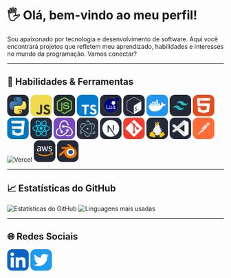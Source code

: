 # 🖐️ Olá, bem-vindo ao meu perfil!

Sou apaixonado por tecnologia e desenvolvimento de software. Aqui você encontrará projetos que refletem meu aprendizado, habilidades e interesses no mundo da programação. Vamos conectar?

---

## 🚀 Habilidades & Ferramentas

<div>
  <!-- Substitua "icone" pelos nomes das imagens que você usará -->
  <img src="https://github.com/tandpfun/skill-icons/blob/main/icons/Python-Dark.svg" alt="Python" width="50" height="50">
  <img src="https://github.com/tandpfun/skill-icons/blob/main/icons/JavaScript.svg" alt="JavaScript" width="50" height="50">
  <img src="https://github.com/tandpfun/skill-icons/blob/main/icons/NodeJS-Dark.svg" alt="Node.js" width="50" height="50">
  <img src="https://github.com/tandpfun/skill-icons/blob/main/icons/TypeScript.svg" alt="TypeScript" width="50" height="50">
  <img src="https://github.com/tandpfun/skill-icons/blob/main/icons/Lua-Dark.svg" alt="Lua" width="50" height="50">
  <img src="https://github.com/tandpfun/skill-icons/blob/main/icons/Bash-Dark.svg" alt="Bash-Dark" width="50" height="50">
  <img src="https://github.com/tandpfun/skill-icons/blob/main/icons/Docker.svg" alt="Docker" width="50" height="50">
  <img src="https://github.com/tandpfun/skill-icons/blob/main/icons/TailwindCSS-Dark.svg" alt="Tailwind" width="50" height="50">
  <img src="https://github.com/tandpfun/skill-icons/blob/main/icons/HTML.svg" alt="HTML" width="50" height="50">
  <img src="https://github.com/tandpfun/skill-icons/blob/main/icons/CSS.svg" alt="CSS" width="50" height="50">
  <img src="https://github.com/tandpfun/skill-icons/blob/main/icons/React-Dark.svg" alt="React" width="50" height="50">
  <img src="https://github.com/tandpfun/skill-icons/blob/main/icons/Redux.svg" alt="Redux" width="50" height="50">
  <img src="https://github.com/tandpfun/skill-icons/blob/main/icons/Electron.svg" alt="Electron" width="50" height="50">
  <img src="https://github.com/tandpfun/skill-icons/blob/main/icons/NextJS-Dark.svg" alt="NextJs" width="50" height="50">
  <img src="https://github.com/tandpfun/skill-icons/blob/main/icons/Git.svg" alt="Git" width="50" height="50">
  <img src="https://github.com/tandpfun/skill-icons/blob/main/icons/Linux-Dark.svg" alt="Linux" width="50" height="50">
  <img src="https://github.com/tandpfun/skill-icons/blob/main/icons/VSCode-Dark.svg" alt="Visual Studio Code" width="50" height="50">
  <img src="https://github.com/tandpfun/skill-icons/blob/main/icons/Postman.svg" alt="Postman" width="50" height="50">
  <img src="https://github.com/tandpfun/skill-icons/blob/main/icons/Vercel.svg" alt="Vercel" width="50" height="50">
  <img src="https://github.com/tandpfun/skill-icons/blob/main/icons/AWS-Dark.svg" alt="AWS" width="50" height="50">
  <img src="https://github.com/tandpfun/skill-icons/blob/main/icons/Blender-Dark.svg" alt="Blender-Dark" width="50" height="50">
</div>

---

## 📈 Estatísticas do GitHub

<div>
  <img src="https://github-readme-stats.vercel.app/api?username=ZippyBonhTM&show_icons=true&theme=radical" alt="Estatísticas do GitHub">
  <img src="https://github-readme-stats.vercel.app/api/top-langs/?username=ZippyBonhTM&layout=compact&theme=radical" alt="Linguagens mais usadas">
</div>

---

## 🌐 Redes Sociais

<div>
  <a href="https://www.linkedin.com/in/joão-gabriel-menzes-santos-b63aaa258/"><img src="https://github.com/tandpfun/skill-icons/blob/main/icons/LinkedIn.svg" alt="LinkedIn" width="50" height="50"></a>
  <a href="https://twitter.com/RusticityBR/"><img src="https://github.com/tandpfun/skill-icons/blob/main/icons/Twitter.svg" alt="Twitter" width="50" height="50"></a>
</div>

